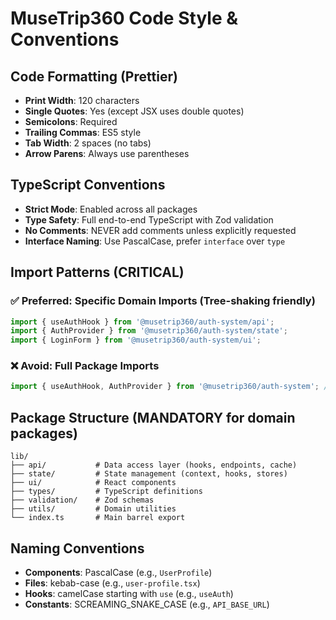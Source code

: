 # MuseTrip360 Code Style & Conventions

## Code Formatting (Prettier)
- **Print Width**: 120 characters
- **Single Quotes**: Yes (except JSX uses double quotes)
- **Semicolons**: Required
- **Trailing Commas**: ES5 style
- **Tab Width**: 2 spaces (no tabs)
- **Arrow Parens**: Always use parentheses

## TypeScript Conventions
- **Strict Mode**: Enabled across all packages
- **Type Safety**: Full end-to-end TypeScript with Zod validation
- **No Comments**: NEVER add comments unless explicitly requested
- **Interface Naming**: Use PascalCase, prefer `interface` over `type`

## Import Patterns (CRITICAL)
### ✅ Preferred: Specific Domain Imports (Tree-shaking friendly)
```typescript
import { useAuthHook } from '@musetrip360/auth-system/api';
import { AuthProvider } from '@musetrip360/auth-system/state';
import { LoginForm } from '@musetrip360/auth-system/ui';
```

### ❌ Avoid: Full Package Imports
```typescript
import { useAuthHook, AuthProvider } from '@musetrip360/auth-system'; // BAD
```

## Package Structure (MANDATORY for domain packages)
```
lib/
├── api/           # Data access layer (hooks, endpoints, cache)
├── state/         # State management (context, hooks, stores)  
├── ui/            # React components
├── types/         # TypeScript definitions
├── validation/    # Zod schemas
├── utils/         # Domain utilities
└── index.ts       # Main barrel export
```

## Naming Conventions
- **Components**: PascalCase (e.g., `UserProfile`)
- **Files**: kebab-case (e.g., `user-profile.tsx`)
- **Hooks**: camelCase starting with `use` (e.g., `useAuth`)
- **Constants**: SCREAMING_SNAKE_CASE (e.g., `API_BASE_URL`)